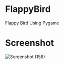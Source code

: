 # FlappyBird
 Flappy Bird Using Pygame
# Screenshot
 ![Screenshot (156)](https://user-images.githubusercontent.com/67669987/87816343-01058580-c81c-11ea-9c41-d99d2a35092a.png)
